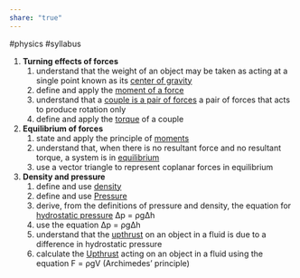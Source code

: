 ```yaml
---  
share: "true"  
---  
```

#physics #syllabus   
  
1. **Turning effects of forces**  
	1. understand that the weight of an object may be taken as acting at a single point known as its [center of gravity](Center%20of%20gravity%20and%20mass)  
	2. define and apply the [moment of a force](Moment.md)  
	3. understand that a [couple is a pair of forces](Couple.md) a pair of forces that acts to produce rotation only  
	4. define and apply the [torque](Torque.md) of a couple  
2. **Equilibrium of forces**  
	1. state and apply the principle of [moments](Moment.md)  
	2. understand that, when there is no resultant force and no resultant torque, a system is in [equilibrium](Equilibrium.md)  
	3. use a vector triangle to represent coplanar forces in equilibrium  
3. **Density and pressure**  
	1. define and use [density](Density.md)  
	2. define and use [Pressure](Pressure.md)  
	3. derive, from the definitions of pressure and density, the equation for [hydrostatic pressure](Hydrostatic%20pressure%20(deriving).md) ∆p = ρg∆h  
	4. use the equation ∆p = ρg∆h  
	5. understand that the [upthrust](Archimedes%20Principle.md) on an object in a fluid is due to a difference in hydrostatic pressure  
	6. calculate the [Upthrust](Upthrust.md) acting on an object in a fluid using the equation F = ρgV (Archimedes’ principle)  
